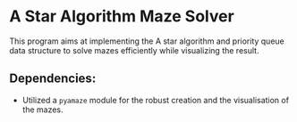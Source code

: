# A Star Algorithm Maze Solver
This program aims at implementing the A star algorithm and priority queue data structure to solve mazes efficiently while visualizing the result.

## Dependencies:
- Utilized a `pyamaze` module for the robust creation and the visualisation of the mazes.

